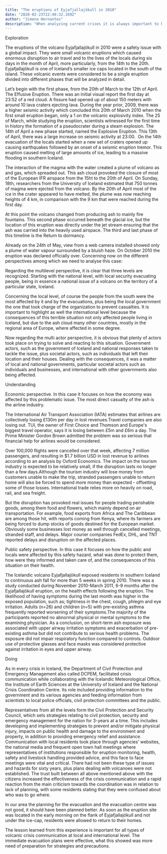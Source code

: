 ```yaml
---
title: "The eruptions of Eyjafjallajökull in 2010"
date: "2020-02-23T22:40:32.169Z"
author: "Jimena Hernantes"
description: "When analyzing current crises it is always important to have a clear understanding of the situation, only possible when finding real and unbiased data. However, the lessons learned from this security or safety challenge must not be left out, or the analysis will be incomplete. That is why the method Explore-Understand-Do is one of the most used. Here is a case using that simple method."
---
```


Exploration

The eruptions of the volcano Eyjafjallajökull in 2010 were a safety issue with a global impact. They were small volcanic eruptions which caused enormous disruption to air travel and to the lives of the locals during six days in the month of April, more particularly, from the 14th to the 20th. Eyjafjallajökull is one of Iceland’s smaller ice caps located in the south of the island. These volcanic events were considered to be a single eruption divided into different phases that will be analyzed in detail.

Let’s begin with the first phase, from the 20th of March to the 12th of April. The Effusive Eruption. There was an initial visual report the first day at 23:52 of a red cloud. A fissure had opened up of about 150 meters with around 10 lava craters ejecting lava. During the year prior, 2009, there was a higher seismic activity which concluded this 20th of March 2010 when the first small eruption began, only a 1 on the volcanic explosivity index.
The 25 of March, while studying the eruption, scientists witnessed for the first time in history the formation of a pseudocrater during a steam explosion. The 14th of April a new phase started, named the Explosive Eruption.
This 13th of April, there was a large increase on seismic activity at 23:00.  On the 14th evacuation of the locals started when a new set of craters opened up causing earthquakes followed by an onset of a seismic eruption tremor. This eruption caused melting of large amounts of ice, leading to a massive flooding in southern Iceland.

The interaction of the magma with the water created a plume of volcano as and gas, which spreaded out. This ash cloud provoked the closure of most of the European IFR airspace from the 15ht to the 20th of April.
On Sunday, 18th, researchers from the University of Iceland estimated that 750 tonnes of magma were ejected from the volcano. By the 20th of April most of the ice in the crater appeared to have melted, the plume was now reaching heights of 4 km, in comparison with the 9 km that were reached during the first day.

At this point the volcano changed from producing ash to mainly fire fountains. This second phase occurred beneath the glacial ice, but the location of this eruption was directly under the jet stream ensuring that the ash was carried into the heavily used airspace. The third and last phase of this timeline is the Return to dormancy.

Already on the 24th of May, view from a web camera installed showed only a plume of water vapour surrounded by a bluish haze. On October 2010 the eruption was declared officially over. Concerning now on the different perspectives among which we need to analyse this case:

Regarding the multilevel perspective, it is clear that three levels are recognized. Starting with the national level, with local security evacuating people, being in essence a national issue of a volcano on the territory of a particular state, Iceland.

Concerning the local level, of course the people from the south were the most affected by it and by the evacuations, plus being the local government the one that took charge of the organization to prevent casualties. It is important to highlight as well the international level because the consequences of this terrible situation not only affected people living in Iceland, but due to the ash cloud many other countries, mostly in the regional area of Europe, where affected in some degree.

Now regarding the multi actor perspective, it is obvious that plenty of actors took place on trying to solve and reacting to this situation. Government actors, such as the government of Iceland and national responses taken to tackle the issue, plus societal actors, such as individuals that left their location and their houses. Dealing with the consequences, it was a matter of local and national governments, particular societal actors such as individuals and businesses, and international with other governments also being affected.

Understanding

Economic perspective. In this case it focuses on how the economy was affected by this problematic issue. The most direct casualty of the ash is the airline industry.

The International Air Transport Association (IATA) estimates that airlines are collectively losing £130m per day in lost revenues.Travel companies are also losing out. TUI, the owner of First Choice and Thomson and Europe's biggest travel operator, says it is losing between £5m and £6m a day. The Prime Minister Gordon Brown admitted the problem was so serious that financial help for airlines would be considered.

Over 100,000 flights were cancelled over that week, affecting 7 million passengers, and resulting in \$1.7 billion USD in lost revenue to airlines according to an analysis by Oxford Economics.
The impact on the tourism industry is expected to be relatively small, if the disruption lasts no longer than a few days.Although the tourism industry will lose money from customers unable to make the trip, stranded passengers unable to return home will also be forced to spend more money than expected - offsetting some of those losses. International trade relies more on heavily on road, rail, and sea freight.

But the disruption has provoked real issues for people trading perishable goods, among them food and flowers, which mainly depend on air transportation. For example, food exports from Africa and The Caribbean are among those hit, with reports coming from Kenya, where its farmers are being forced to dump stocks of goods destined for the European market. Obviously some businesses lost money as well through cancelled meetings, stranded staff, and delays. Major courier companies FedEx, DHL, and TNT reported delays and disruption on the affected places.

Public safety perspective. In this case it focuses on how the public and locals were affected by this safety hazard, what was done to protect them, how were they informed and taken care of, and the consequences of this situation on their health.

The Icelandic volcano Eyjafjallajökull exposed residents in southern Iceland to continuous ash fall for more than 5 weeks in spring 2010. There was a study conducted during November 2010-March 2011, 6-9 months after the Eyjafjallajökull eruption, on the health effects following the eruption. The likelihood of having symptoms during the last month was higher in the exposed population, such as; tightness in the chest, cough, phlegm and eye irritation. Adults (n=26) and children (n=5) with pre-existing asthma frequently reported worsening of their symptoms.The majority of the participants reported no abnormal physical or mental symptoms to the examining physician.
As a conclusion, on short-term ash exposure was associated with upper airway irritation symptoms and exacerbation of pre-existing asthma but did not contribute to serious health problems. The exposure did not impair respiratory function compared to controls. Outdoor use of protective glasses and face masks was considered protective against irritation in eyes and upper airway.

Doing

As in every crisis in Iceland, the Department of Civil Protection and Emergency Management also called DCPEM, facilitated crisis communication while collaborating with the Icelandic Meteorological Office, the Institute of Earth Sciences at the University of Iceland and the National Crisis Coordination Centre. Its role included providing information to the government and its various agencies and feeding information from scientists to local police officials, civil protection committees and the public.

Representatives from all the levels form the Civil Protection and Security Council, which sets strategies relating to civil protection, security and emergency management for the nation for 3-years at a time. This includes developing and implementing strategies to prevent and/or mitigate physical injury, impacts on public health and damage to the environment and property, in addition to providing emergency relief and assistance.
Communication with local residents took place through agencies’ websites, the national media and frequent open town hall meetings where representatives of institutions responsible for eruption monitoring, health, safety and livestock handling provided advice, and this face to face meetings were vital and critical. There had not been these type of issues and hazards for sixty years, plus plans dealing with volcanoes were not established. The trust built between all above mentioned above with the citizens increased the effectiveness of the crisis communication and a rapid reaction from the main criticism towards the coordination was in relation to lack of planning, with some residents stating that they were confused about who was to go where.

In our area the planning for the evacuation and the evacuation centre was not good, it should have been planned better. As soon as the eruption site was located in the early morning on the flank of Eyjafjallajökull and not under the ice-cap, residents were allowed to return to their homes.

The lesson learned from this experience is important for all types of volcanic crisis communication at local and international level. The immediate evacuation plans were effective, what this showed was more need of preparation for strategies and precautions.
